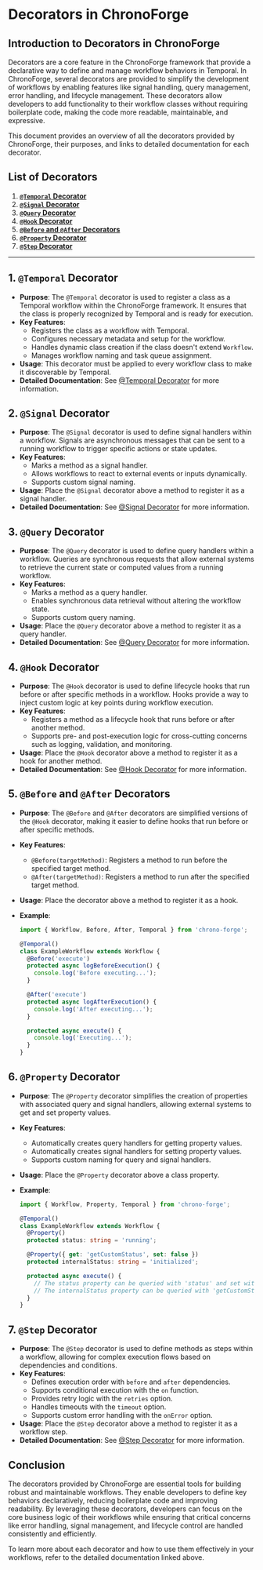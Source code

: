 # Decorators in ChronoForge

## Introduction to Decorators in ChronoForge

Decorators are a core feature in the ChronoForge framework that provide a declarative way to define and manage workflow behaviors in Temporal. In ChronoForge, several decorators are provided to simplify the development of workflows by enabling features like signal handling, query management, error handling, and lifecycle management. These decorators allow developers to add functionality to their workflow classes without requiring boilerplate code, making the code more readable, maintainable, and expressive.

This document provides an overview of all the decorators provided by ChronoForge, their purposes, and links to detailed documentation for each decorator.

## List of Decorators

1. [**`@Temporal` Decorator**](./temporal_decorator.md)
2. [**`@Signal` Decorator**](./signal_decorator.md)
3. [**`@Query` Decorator**](./query_decorator.md)
4. [**`@Hook` Decorator**](./hook_decorator.md)
5. [**`@Before` and `@After` Decorators**](#before-and-after-decorators)
6. [**`@Property` Decorator**](#property-decorator)
7. [**`@Step` Decorator**](../Step.md)

---

## 1. `@Temporal` Decorator

- **Purpose**: The `@Temporal` decorator is used to register a class as a Temporal workflow within the ChronoForge framework. It ensures that the class is properly recognized by Temporal and is ready for execution.
- **Key Features**:
  - Registers the class as a workflow with Temporal.
  - Configures necessary metadata and setup for the workflow.
  - Handles dynamic class creation if the class doesn't extend `Workflow`.
  - Manages workflow naming and task queue assignment.
- **Usage**: This decorator must be applied to every workflow class to make it discoverable by Temporal.
- **Detailed Documentation**: See [@Temporal Decorator](./temporal_decorator.md) for more information.

## 2. `@Signal` Decorator

- **Purpose**: The `@Signal` decorator is used to define signal handlers within a workflow. Signals are asynchronous messages that can be sent to a running workflow to trigger specific actions or state updates.
- **Key Features**:
  - Marks a method as a signal handler.
  - Allows workflows to react to external events or inputs dynamically.
  - Supports custom signal naming.
- **Usage**: Place the `@Signal` decorator above a method to register it as a signal handler.
- **Detailed Documentation**: See [@Signal Decorator](./signal_decorator.md) for more information.

## 3. `@Query` Decorator

- **Purpose**: The `@Query` decorator is used to define query handlers within a workflow. Queries are synchronous requests that allow external systems to retrieve the current state or computed values from a running workflow.
- **Key Features**:
  - Marks a method as a query handler.
  - Enables synchronous data retrieval without altering the workflow state.
  - Supports custom query naming.
- **Usage**: Place the `@Query` decorator above a method to register it as a query handler.
- **Detailed Documentation**: See [@Query Decorator](./query_decorator.md) for more information.

## 4. `@Hook` Decorator

- **Purpose**: The `@Hook` decorator is used to define lifecycle hooks that run before or after specific methods in a workflow. Hooks provide a way to inject custom logic at key points during workflow execution.
- **Key Features**:
  - Registers a method as a lifecycle hook that runs before or after another method.
  - Supports pre- and post-execution logic for cross-cutting concerns such as logging, validation, and monitoring.
- **Usage**: Place the `@Hook` decorator above a method to register it as a hook for another method.
- **Detailed Documentation**: See [@Hook Decorator](./hook_decorator.md) for more information.

## 5. `@Before` and `@After` Decorators

- **Purpose**: The `@Before` and `@After` decorators are simplified versions of the `@Hook` decorator, making it easier to define hooks that run before or after specific methods.
- **Key Features**:
  - `@Before(targetMethod)`: Registers a method to run before the specified target method.
  - `@After(targetMethod)`: Registers a method to run after the specified target method.
- **Usage**: Place the decorator above a method to register it as a hook.
- **Example**:

  ```typescript
  import { Workflow, Before, After, Temporal } from 'chrono-forge';

  @Temporal()
  class ExampleWorkflow extends Workflow {
    @Before('execute')
    protected async logBeforeExecution() {
      console.log('Before executing...');
    }

    @After('execute')
    protected async logAfterExecution() {
      console.log('After executing...');
    }

    protected async execute() {
      console.log('Executing...');
    }
  }
  ```

## 6. `@Property` Decorator

- **Purpose**: The `@Property` decorator simplifies the creation of properties with associated query and signal handlers, allowing external systems to get and set property values.
- **Key Features**:
  - Automatically creates query handlers for getting property values.
  - Automatically creates signal handlers for setting property values.
  - Supports custom naming for query and signal handlers.
- **Usage**: Place the `@Property` decorator above a class property.
- **Example**:

  ```typescript
  import { Workflow, Property, Temporal } from 'chrono-forge';

  @Temporal()
  class ExampleWorkflow extends Workflow {
    @Property()
    protected status: string = 'running';

    @Property({ get: 'getCustomStatus', set: false })
    protected internalStatus: string = 'initialized';

    protected async execute() {
      // The status property can be queried with 'status' and set with 'status'
      // The internalStatus property can be queried with 'getCustomStatus' but cannot be set
    }
  }
  ```

## 7. `@Step` Decorator

- **Purpose**: The `@Step` decorator is used to define methods as steps within a workflow, allowing for complex execution flows based on dependencies and conditions.
- **Key Features**:
  - Defines execution order with `before` and `after` dependencies.
  - Supports conditional execution with the `on` function.
  - Provides retry logic with the `retries` option.
  - Handles timeouts with the `timeout` option.
  - Supports custom error handling with the `onError` option.
- **Usage**: Place the `@Step` decorator above a method to register it as a workflow step.
- **Detailed Documentation**: See [@Step Decorator](../Step.md) for more information.

## Conclusion

The decorators provided by ChronoForge are essential tools for building robust and maintainable workflows. They enable developers to define key behaviors declaratively, reducing boilerplate code and improving readability. By leveraging these decorators, developers can focus on the core business logic of their workflows while ensuring that critical concerns like error handling, signal management, and lifecycle control are handled consistently and efficiently.

To learn more about each decorator and how to use them effectively in your workflows, refer to the detailed documentation linked above.
